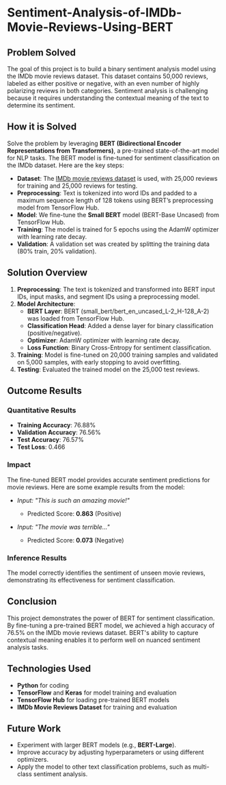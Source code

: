 # Sentiment-Analysis-of-IMDb-Movie-Reviews-Using-BERT

## Problem Solved

The goal of this project is to build a binary sentiment analysis model using the IMDb movie reviews dataset. This dataset contains 50,000 reviews, labeled as either positive or negative, with an even number of highly polarizing reviews in both categories. Sentiment analysis is challenging because it requires understanding the contextual meaning of the text to determine its sentiment.

## How it is Solved

Solve the problem by leveraging **BERT (Bidirectional Encoder Representations from Transformers)**, a pre-trained state-of-the-art model for NLP tasks. The BERT model is fine-tuned for sentiment classification on the IMDb dataset. Here are the key steps:

- **Dataset**: The [IMDb movie reviews dataset]([url](https://www.kaggle.com/datasets/lakshmi25npathi/imdb-dataset-of-50k-movie-reviews?resource=download)) is used, with 25,000 reviews for training and 25,000 reviews for testing.
- **Preprocessing**: Text is tokenized into word IDs and padded to a maximum sequence length of 128 tokens using BERT’s preprocessing model from TensorFlow Hub.
- **Model**: We fine-tune the **Small BERT** model (BERT-Base Uncased) from TensorFlow Hub.
- **Training**: The model is trained for 5 epochs using the AdamW optimizer with learning rate decay.
- **Validation**: A validation set was created by splitting the training data (80% train, 20% validation).

## Solution Overview

1. **Preprocessing**: The text is tokenized and transformed into BERT input IDs, input masks, and segment IDs using a preprocessing model.
2. **Model Architecture**:
   - **BERT Layer**: BERT (small_bert/bert_en_uncased_L-2_H-128_A-2) was loaded from TensorFlow Hub.
   - **Classification Head**: Added a dense layer for binary classification (positive/negative).
   - **Optimizer**: AdamW optimizer with learning rate decay.
   - **Loss Function**: Binary Cross-Entropy for sentiment classification.
3. **Training**: Model is fine-tuned on 20,000 training samples and validated on 5,000 samples, with early stopping to avoid overfitting.
4. **Testing**: Evaluated the trained model on the 25,000 test reviews.

## Outcome Results

### Quantitative Results

- **Training Accuracy**: 76.88%
- **Validation Accuracy**: 76.56%
- **Test Accuracy**: 76.57%
- **Test Loss**: 0.466

### Impact

The fine-tuned BERT model provides accurate sentiment predictions for movie reviews. Here are some example results from the model:

- _Input: "This is such an amazing movie!"_  
  - Predicted Score: **0.863** (Positive)

- _Input: "The movie was terrible..."_  
  - Predicted Score: **0.073** (Negative)

### Inference Results

The model correctly identifies the sentiment of unseen movie reviews, demonstrating its effectiveness for sentiment classification.

## Conclusion

This project demonstrates the power of BERT for sentiment classification. By fine-tuning a pre-trained BERT model, we achieved a high accuracy of 76.5% on the IMDb movie reviews dataset. BERT's ability to capture contextual meaning enables it to perform well on nuanced sentiment analysis tasks.

## Technologies Used

- **Python** for coding
- **TensorFlow** and **Keras** for model training and evaluation
- **TensorFlow Hub** for loading pre-trained BERT models
- **IMDb Movie Reviews Dataset** for training and evaluation

## Future Work

- Experiment with larger BERT models (e.g., **BERT-Large**).
- Improve accuracy by adjusting hyperparameters or using different optimizers.
- Apply the model to other text classification problems, such as multi-class sentiment analysis.

